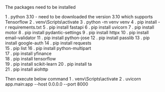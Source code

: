 The packages need to be installed 

1 .  python 3.10 - need to be downloaded the version 3.10 which supports Tensorflow
2 .  venv\Scripts\activate
3 .  python -m venv venv
4 .  pip install -r requirements.txt
5 .  pip install fastapi
6 .  pip install uvicorn
7 .  pip install motor
8 .  pip install pydantic-settings
9 .  pip install httpx
10 .  pip install email-validator
11 .  pip install python-jose 
12 .  pip install passlib
13 .  pip install google-auth 
14 .  pip install requests  
15 .  pip list 
16 .  pip install python-multipart   
17 .  pip install yfinance  
18 .  pip install tensorflow  
19 .  pip install scikit-learn 
20 .  pip install ta  
21 .  pip install aiohttp

Then execute below command
1 . venv\Scripts\activate
2 . uvicorn app.main:app --host 0.0.0.0 --port 8000
